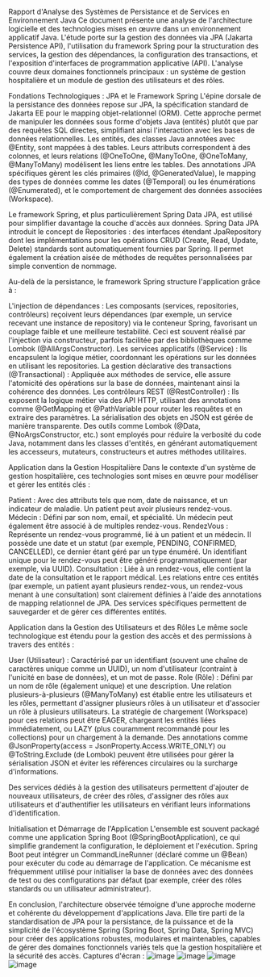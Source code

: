 Rapport d'Analyse des Systèmes de Persistance et de Services en Environnement Java
Ce document présente une analyse de l'architecture logicielle et des technologies mises en œuvre dans un environnement applicatif Java. L'étude porte sur la gestion des données via JPA (Jakarta Persistence API), l'utilisation du framework Spring pour la structuration des services, la gestion des dépendances, la configuration des transactions, et l'exposition d'interfaces de programmation applicative (API). L'analyse couvre deux domaines fonctionnels principaux : un système de gestion hospitalière et un module de gestion des utilisateurs et des rôles.

Fondations Technologiques : JPA et le Framework Spring
L'épine dorsale de la persistance des données repose sur JPA, la spécification standard de Jakarta EE pour le mapping objet-relationnel (ORM). Cette approche permet de manipuler les données sous forme d'objets Java (entités) plutôt que par des requêtes SQL directes, simplifiant ainsi l'interaction avec les bases de données relationnelles. Les entités, des classes Java annotées avec @Entity, sont mappées à des tables. Leurs attributs correspondent à des colonnes, et leurs relations (@OneToOne, @ManyToOne, @OneToMany, @ManyToMany) modélisent les liens entre les tables. Des annotations JPA spécifiques gèrent les clés primaires (@Id, @GeneratedValue), le mapping des types de données comme les dates (@Temporal) ou les énumérations (@Enumerated), et le comportement de chargement des données associées (Workspace).

Le framework Spring, et plus particulièrement Spring Data JPA, est utilisé pour simplifier davantage la couche d'accès aux données. Spring Data JPA introduit le concept de Repositories : des interfaces étendant JpaRepository dont les implémentations pour les opérations CRUD (Create, Read, Update, Delete) standards sont automatiquement fournies par Spring. Il permet également la création aisée de méthodes de requêtes personnalisées par simple convention de nommage.

Au-delà de la persistance, le framework Spring structure l'application grâce à :

L'injection de dépendances : Les composants (services, repositories, contrôleurs) reçoivent leurs dépendances (par exemple, un service recevant une instance de repository) via le conteneur Spring, favorisant un couplage faible et une meilleure testabilité. Ceci est souvent réalisé par l'injection via constructeur, parfois facilitée par des bibliothèques comme Lombok (@AllArgsConstructor).
Les services applicatifs (@Service) : Ils encapsulent la logique métier, coordonnant les opérations sur les données en utilisant les repositories.
La gestion déclarative des transactions (@Transactional) : Appliquée aux méthodes de service, elle assure l'atomicité des opérations sur la base de données, maintenant ainsi la cohérence des données.
Les contrôleurs REST (@RestController) : Ils exposent la logique métier via des API HTTP, utilisant des annotations comme @GetMapping et @PathVariable pour router les requêtes et en extraire des paramètres. La sérialisation des objets en JSON est gérée de manière transparente.
Des outils comme Lombok (@Data, @NoArgsConstructor, etc.) sont employés pour réduire la verbosité du code Java, notamment dans les classes d'entités, en générant automatiquement les accesseurs, mutateurs, constructeurs et autres méthodes utilitaires.

Application dans la Gestion Hospitalière
Dans le contexte d'un système de gestion hospitalière, ces technologies sont mises en œuvre pour modéliser et gérer les entités clés :

Patient : Avec des attributs tels que nom, date de naissance, et un indicateur de maladie. Un patient peut avoir plusieurs rendez-vous.
Médecin : Défini par son nom, email, et spécialité. Un médecin peut également être associé à de multiples rendez-vous.
RendezVous : Représente un rendez-vous programmé, lié à un patient et un médecin. Il possède une date et un statut (par exemple, PENDING, CONFIRMED, CANCELLED), ce dernier étant géré par un type énuméré. Un identifiant unique pour le rendez-vous peut être généré programmatiquement (par exemple, via UUID).
Consultation : Liée à un rendez-vous, elle contient la date de la consultation et le rapport médical.
Les relations entre ces entités (par exemple, un patient ayant plusieurs rendez-vous, un rendez-vous menant à une consultation) sont clairement définies à l'aide des annotations de mapping relationnel de JPA. Des services spécifiques permettent de sauvegarder et de gérer ces différentes entités.

Application dans la Gestion des Utilisateurs et des Rôles
Le même socle technologique est étendu pour la gestion des accès et des permissions à travers des entités :

User (Utilisateur) : Caractérisé par un identifiant (souvent une chaîne de caractères unique comme un UUID), un nom d'utilisateur (contraint à l'unicité en base de données), et un mot de passe.
Role (Rôle) : Défini par un nom de rôle (également unique) et une description.
Une relation plusieurs-à-plusieurs (@ManyToMany) est établie entre les utilisateurs et les rôles, permettant d'assigner plusieurs rôles à un utilisateur et d'associer un rôle à plusieurs utilisateurs. La stratégie de chargement (Workspace) pour ces relations peut être EAGER, chargeant les entités liées immédiatement, ou LAZY (plus couramment recommandé pour les collections) pour un chargement à la demande. Des annotations comme @JsonProperty(access = JsonProperty.Access.WRITE_ONLY) ou @ToString.Exclude (de Lombok) peuvent être utilisées pour gérer la sérialisation JSON et éviter les références circulaires ou la surcharge d'informations.

Des services dédiés à la gestion des utilisateurs permettent d'ajouter de nouveaux utilisateurs, de créer des rôles, d'assigner des rôles aux utilisateurs et d'authentifier les utilisateurs en vérifiant leurs informations d'identification.

Initialisation et Démarrage de l'Application
L'ensemble est souvent packagé comme une application Spring Boot (@SpringBootApplication), ce qui simplifie grandement la configuration, le déploiement et l'exécution. Spring Boot peut intégrer un CommandLineRunner (déclaré comme un @Bean) pour exécuter du code au démarrage de l'application. Ce mécanisme est fréquemment utilisé pour initialiser la base de données avec des données de test ou des configurations par défaut (par exemple, créer des rôles standards ou un utilisateur administrateur).

En conclusion, l'architecture observée témoigne d'une approche moderne et cohérente du développement d'applications Java. Elle tire parti de la standardisation de JPA pour la persistance, de la puissance et de la simplicité de l'écosystème Spring (Spring Boot, Spring Data, Spring MVC) pour créer des applications robustes, modulaires et maintenables, capables de gérer des domaines fonctionnels variés tels que la gestion hospitalière et la sécurité des accès.
Captures d'écran :
![image](https://github.com/user-attachments/assets/6fad5747-b230-4a49-8609-58056b84739c)
![image](https://github.com/user-attachments/assets/c3f74df7-2f2d-4ff9-9cae-12920d273008)
![image](https://github.com/user-attachments/assets/a1c334da-b2fb-45a7-b587-abf043150983)
![image](https://github.com/user-attachments/assets/ae229431-14e2-4001-8e4a-84f6749a5dfc)




